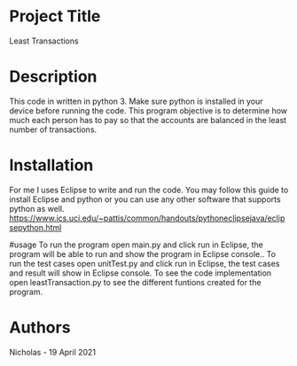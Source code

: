 # Project Title
Least Transactions

# Description
This code in written in python 3. Make sure python is installed in your device before running the code.
This program objective is to determine how much each person has to pay so that the accounts are balanced in the least number of transactions.

# Installation
For me I uses Eclipse to write and run the code.
You may follow this guide to install Eclipse and python or you can use any other software that supports python as well.
https://www.ics.uci.edu/~pattis/common/handouts/pythoneclipsejava/eclipsepython.html

#usage
To run the program open main.py and click run in Eclipse, the program will be able to run and show the program in Eclipse console..
To run the test cases open unitTest.py and click run in Eclipse, the test cases and result will show in Eclipse console.
To see the code implementation open leastTransaction.py to see the different funtions created for the program.

# Authors
Nicholas - 19 April 2021
